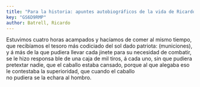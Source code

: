 ```yaml
---
title: "Para la historia: apuntes autobiográficos de la vida de Ricardo Batrell Oviedo."
key: "GS6D9RMP"
author: Batrell, Ricardo
---
```

<div data-schema-version="8"><p>Estuvimos cuatro horas acampados y hacíamos de comer al mismo tiempo, que recibíamos el tesoro más codiciado del sol dado patriota: (municiones), y á más de la que pudiera llevar cada jinete para su necesidad de combatir, se le hizo responsa ble de una caja de mil tiros, á cada uno, sin que pudiera pretextar nadie, que el caballo estaba cansado, porque al que alegaba eso le contestaba la superioridad, que cuando el caballo<br>no pudiera se la echara al hombro.</p> </div>